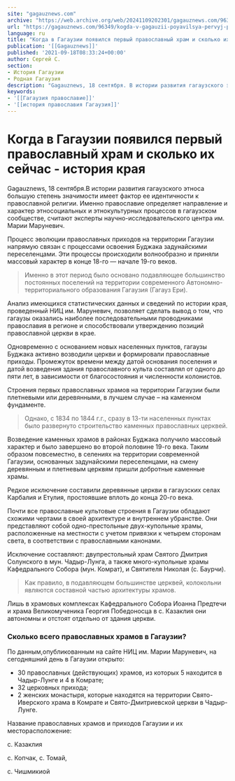 ```yaml
---
site: "gagauznews.com"
archive: "https://web.archive.org/web/20241109202301/gagauznews.com/96349/kogda-v-gagauzii-poyavilsya-pervyj-pravoslavnyj-hram-i-skolko-ih-sejchas-istoriya-kraya.html"
url: "https://gagauznews.com/96349/kogda-v-gagauzii-poyavilsya-pervyj-pravoslavnyj-hram-i-skolko-ih-sejchas-istoriya-kraya.html"
language: ru
title: "Когда в Гагаузии появился первый православный храм и сколько их сейчас - история края"
publication: '[[Gagauznews]]'
published: '2021-09-18T08:33:24+00:00'
author: Сергей С.
section:
- История Гагаузии
- Родная Гагаузия
description: "Gagauznews, 18 сентября. В истории развития гагаузского этноса большую степень значимости имеет фактор ее идентичности к православной религии. Именно православие определяет направление и характер этносоциальных и этнокультурных процессов в гагаузском сообществе, считают эксперты научно-исследовательского центра им. Марии Маруневич. Процесс эволюции православных приходов на территории Гагаузии напрямую связан с процессами освоения Буджака задунайскими переселенцами. Эти процессы происходили волнообразно и приняли массовый характер в конце 18-го — начале 19-го веков. Именно в этот период было основано подавляющее большинство постоянных поселений на территории современного Автономно-территориального образования Гагаузия (Гагауз Ери). Анализ имеющихся статистических данных и сведений по истории края, проведенный НИЦ им. Маруневич, позволяет […]"
keywords:
- '[[Гагаузия православие]]'
- '[[история православия Гагаузия]]'
---
```


# Когда в Гагаузии появился первый православный храм и сколько их сейчас - история края

Gagauznews, 18 сентября.В истории развития гагаузского этноса большую степень значимости имеет фактор ее идентичности к православной религии. Именно православие определяет направление и характер этносоциальных и этнокультурных процессов в гагаузском сообществе, считают эксперты научно-исследовательского центра им. Марии Маруневич.

Процесс эволюции православных приходов на территории Гагаузии напрямую связан с процессами освоения Буджака задунайскими переселенцами. Эти процессы происходили волнообразно и приняли массовый характер в конце 18-го — начале 19-го веков.

> Именно в этот период было основано подавляющее большинство постоянных поселений на территории современного Автономно-территориального образования Гагаузия (Гагауз Ери).

Анализ имеющихся статистических данных и сведений по истории края, проведенный НИЦ им. Маруневич, позволяет сделать вывод о том, что гагаузы оказались наиболее последовательными проводниками православия в регионе и способствовали утверждению позиций православной церкви в крае.

Одновременно с основанием новых населенных пунктов, гагаузы Буджака активно возводили церкви и формировали православные приходы. Промежуток времени между датой основания поселения и датой возведения здания православного культа составлял от одного до пяти лет, в зависимости от благосостояния и численности колонистов.

Строения первых православных храмов на территории Гагаузии были плетневыми или деревянными, в лучшем случае – на каменном фундаменте.

> Однако, с 1834 по 1844 г.г., сразу в 13-ти населенных пунктах было развернуто строительство каменных православных церквей.

Возведение каменных храмов в районах Буджака получило массовый характер и было завершено во второй половине 19-го века. Таким образом повсеместно, в селениях на территории современной Гагаузии, основанных задунайскими переселенцами, на смену деревянным и плетневым церквям пришли добротные каменные храмы.

Редкое исключение составили деревянные церкви в гагаузских селах Карбалия и Етулия, простоявшие вплоть до конца 20-го века.

Почти все православные культовые строения в Гагаузии обладают схожими чертами в своей архитектуре и внутреннем убранстве. Они представляют собой одно-престольные двух-купольные храмы, расположенные на местности с учетом привязки к четырем сторонам света, в соответствии с православными канонами.

Исключение составляют: двупрестольный храм Святого Дмитрия Солунского в мун. Чадыр-Лунга, а также много-купольные храмы Кафедрального Собора (мун. Комрат), и Святителя Николая (с. Баурчи).

> Как правило, в подавляющем большинстве церквей, колокольни являются составной частью архитектуры храмов.

Лишь в храмовых комплексах Кафедрального Собора Иоанна Предтечи и храма Великомученика Георгия Победоносца в с. Казаклия они автономны и отстоят отдельно от здания церкви.

### Сколько всего православных храмов в Гагаузии?

По данным,опубликованным на сайте НИЦ им. Марии Маруневич, на сегодняшний день в Гагаузии открыто:

- 30 православных (действующих) храмов, из которых 5 находится в Чадыр-Лунге и 4 в Комрате;
- 32 церковных прихода;
- 2 женских монастыря, которые находятся на территории Свято-Иверского храма в Комрате и Свято-Дмитриевской церкви в Чадыр-Лунге.

Название православных храмов и приходов Гагаузии и их месторасположение:

с. Казаклия

с. Копчак, с. Томай,

с. Чишмикиой